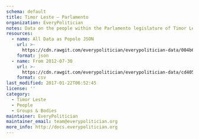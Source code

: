 ```yaml
---
schema: default
title: Timor Leste — Parlamento
organization: EveryPolitician
notes: Data on the people within the Parlamento legislature of Timor Leste.
resources:
  - name: All Data as Popolo JSON
    url: >-
      https://cdn.rawgit.com/everypolitician/everypolitician-data/004b6fabe4e6464dbc8629cc00cd8d5d5bf72eab/data/Timor_Leste/Parlamento/ep-popolo-v1.0.json
    format: json
  - name: From 2012-07-30
    url: >-
      https://cdn.rawgit.com/everypolitician/everypolitician-data/cd405117bffe66271d53007ffb0d10cdb99d5757/data/Timor_Leste/Parlamento/term-2012.csv
    format: csv
last_modified: 2017-01-22T06:52:45
license: ''
category:
  - Timor Leste
  - People
  - Groups & Bodies
maintainer: EveryPolitician
maintainer_email: team@everypolitician.org
more_info: http://docs.everypolitician.org
---
```


